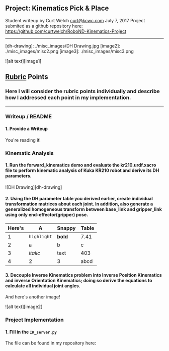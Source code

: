 ## Project: Kinematics Pick & Place
Student writeup by Curt Welch <curt@kcwc.com>
July 7, 2017
Project submited as a github repository here: https://github.com/curtwelch/RoboND-Kinematics-Project

---

[//]: # (Image References)

[dh-drawing]: ./misc_images/DH Drawing.jpg
[image2]: ./misc_images/misc2.png
[image3]: ./misc_images/misc3.png

![alt text][image1]

## [Rubric](https://review.udacity.com/#!/rubrics/972/view) Points
### Here I will consider the rubric points individually and describe how I addressed each point in my implementation.  

---
### Writeup / README

#### 1. Provide a Writeup 

You're reading it!

### Kinematic Analysis
#### 1. Run the forward_kinematics demo and evaluate the kr210.urdf.xacro file to perform kinematic analysis of Kuka KR210 robot and derive its DH parameters.

![DH Drawing][dh-drawing]

#### 2. Using the DH parameter table you derived earlier, create individual transformation matrices about each joint. In addition, also generate a generalized homogeneous transform between base_link and gripper_link using only end-effector(gripper) pose.

Here's | A | Snappy | Table
--- | --- | --- | ---
1 | `highlight` | **bold** | 7.41
2 | a | b | c
3 | *italic* | text | 403
4 | 2 | 3 | abcd

#### 3. Decouple Inverse Kinematics problem into Inverse Position Kinematics and inverse Orientation Kinematics; doing so derive the equations to calculate all individual joint angles.

And here's another image! 

![alt text][image2]

### Project Implementation

#### 1. Fill in the `IK_server.py`


The file can be found in my repository here:

  



